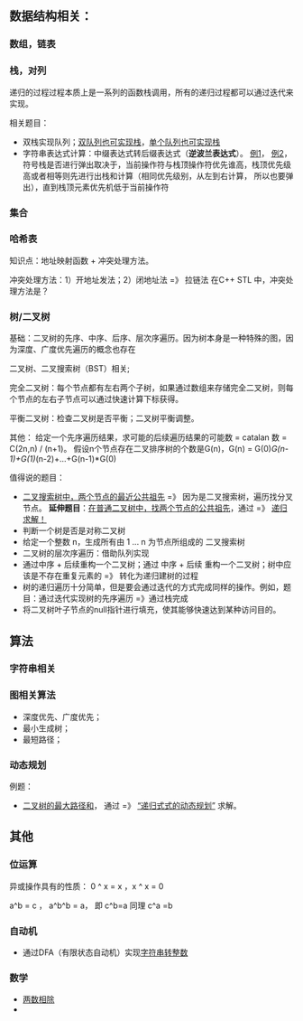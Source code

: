 ## 数据结构相关：
### 数组，链表

### 栈，对列
递归的过程过程本质上是一系列的函数栈调用，所有的递归过程都可以通过迭代来实现。

相关题目：
- 双栈实现队列；[双队列也可实现栈](https://assets.leetcode-cn.com/solution-static/225/225_fig1.gif)，[单个队列也可实现栈](https://assets.leetcode-cn.com/solution-static/225/225_fig2.gif)
- 字符串表达式计算：中缀表达式转后缀表达式（**逆波兰表达式**）。 [例1](lc-cn/基本计算器.cpp)， [例2](lc-cn/基本计算器2.cpp)， 符号栈是否进行弹出取决于，当前操作符与栈顶操作符优先谁高，栈顶优先级高或者相等则先进行出栈和计算（相同优先级别，从左到右计算， 所以也要弹出），直到栈顶元素优先机低于当前操作符

### 集合

### 哈希表
知识点：地址映射函数 + 冲突处理方法。

冲突处理方法：1）开地址发法；2）闭地址法 =》 拉链法
在C++ STL 中，冲突处理方法是？

### 树/二叉树
基础：二叉树的先序、中序、后序、层次序遍历。因为树本身是一种特殊的图，因为深度、广度优先遍历的概念也存在

二叉树、二叉搜索树（BST）相关;

完全二叉树：每个节点都有左右两个子树，如果通过数组来存储完全二叉树，则每个节点的左右子节点可以通过快速计算下标获得。

平衡二叉树：检查二叉树是否平衡；二叉树平衡调整。

其他：
给定一个先序遍历结果，求可能的后续遍历结果的可能数 = catalan 数 = C(2n,n) / (n+1)。
假设n个节点存在二叉排序树的个数是G(n)，G(n) = G(0)*G(n-1)+G(1)*(n-2)+...+G(n-1)*G(0)

值得说的题目：
- [二叉搜索树中，两个节点的最近公共祖先]() =》 因为是二叉搜索树，遍历找分叉节点。 **延伸题目**：[在普通二叉树中，找两个节点的公共祖先](https://leetcode-cn.com/problems/lowest-common-ancestor-of-a-binary-tree/)，通过 =》 [递归求解！](lc-cn/二叉树的最近公共祖先.cpp)
- 判断一个树是否是对称二叉树
- 给定一个整数 n，生成所有由 1 ... n 为节点所组成的 二叉搜索树 
- 二叉树的层次序遍历：借助队列实现
- 通过中序 + 后续重构一个二叉树；通过 中序 + 后续 重构一个二叉树；树中应该是不存在重复元素的 =》 转化为递归建树的过程
- 树的递归遍历十分简单，但是要会通过迭代的方式完成同样的操作。例如，题目：通过迭代实现树的先序遍历 =》通过栈完成
- 将二叉树叶子节点的null指针进行填充，使其能够快速达到某种访问目的。

## 算法
### 字符串相关
### 图相关算法
- 深度优先、广度优先；
- 最小生成树；
- 最短路径；
### 动态规划

例题：
- [二叉树的最大路径和](https://leetcode-cn.com/problems/binary-tree-maximum-path-sum/)， 通过 =》 [“递归式式的动态规划”](lc-cn/二叉树最大路径和.cpp) 求解。

## 其他
### 位运算
异或操作具有的性质：
0 ^ x = x ，x ^ x = 0

a^b = c ， a^b^b = a， 即 c^b=a 同理 c^a =b

### 自动机
- 通过DFA（有限状态自动机）实现[字符串转整数](https://leetcode-cn.com/problems/string-to-integer-atoi/solution/zi-fu-chuan-zhuan-huan-zheng-shu-atoi-by-leetcode-/)

### 数学
- [两数相除](https://leetcode-cn.com/problems/divide-two-integers/)
- 